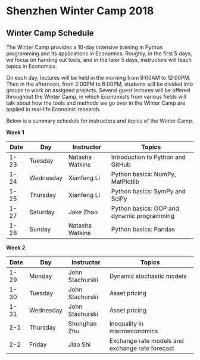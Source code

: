 # Shenzhen Winter Camp 2018

## Winter Camp Schedule

The Winter Camp provides a 10-day intensive training in Python programming and its
applications in Economics. Roughly, in the first 5 days, we focus on handing out tools, and in the
later 5 days, instructors will teach topics in Economics.

On each day, lectures will be held in the morning from 9:00AM to 12:00PM. Then in the
afternoon, from 2:00PM to 6:00PM, students will be divided into groups to work on assigned
projects. Several guest lectures will be offered throughout the Winter Camp, in which
Economists from various fields will talk about how the tools and methods we go over in the
Winter Camp are applied in real-life Economic research.

Below is a summary schedule for instructors and topics of the Winter Camp.

**Week 1**

| Date | Day       | Instructor      | Topics                                     |
| ---- | --------- | --------------- | ------------------------------------------ |
| 1-23 | Tuesday   | Natasha Watkins | Introduction to Python and GitHub          |
| 1-24 | Wednesday | Xianfeng Li     | Python basics: NumPy, MatPlotlib           |
| 1-25 | Thursday  | Xianfeng Li     | Python basics: SymPy and SciPy             |
| 1-27 | Saturday  | Jake Zhao       | Python basics: OOP and dynamic programming |
| 1-28 | Sunday    | Natasha Watkins | Python basics: Pandas                      |

**Week 2**

| Date | Day       | Instructor      | Topics                                          |
| ---- | --------- | --------------- | ----------------------------------------------- |
| 1-29 | Monday    | John Stachurski | Dynamic stochastic models                       |
| 1-30 | Tuesday   | John Stachurski | Asset pricing                                   |
| 1-31 | Wednesday | John Stachurski | Asset pricing                                   |
| 2-1  | Thursday  | Shenghao Zhu    | Inequality in macroeconomics                    |
| 2-2  | Friday    | Jiao Shi        | Exchange rate models and exchange rate forecast |